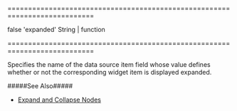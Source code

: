 <!--**
/*-------------------------------------------
    Auto-generated file. Do not modify.
-------------------------------------------

**-->
===========================================================================
<!--hidden-->false<!--/hidden-->
<!--default-->'expanded'<!--/default-->
<!--type-->String | function<!--/type-->
===========================================================================

<!--shortDescription-->
Specifies the name of the data source item field whose value defines whether or not the corresponding widget item is displayed expanded.
<!--/shortDescription-->

<!--fullDescription-->
#####See Also#####
- [Expand and Collapse Nodes](/Documentation/Guide/Widgets/TreeView/Expand_and_Collapse_Nodes/)
<!--/fullDescription-->